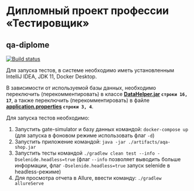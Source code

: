 # Дипломный проект профессии «Тестировщик»
## qa-diplome

[![Build status](https://ci.appveyor.com/api/projects/status/927lxpr4slyny2r6?svg=true)](https://ci.appveyor.com/project/Kingwood15/qa-diplome)


Для запуска тестов, в системе необходимо иметь установленным IntelliJ IDEA, JDK 11, Docker Desktop.

В зависимости от используемой базы данных, необходимо переключить (перекомментировать) в классе **[DataHelper.jar](https://github.com/Kingwood15/qa-diplome/blob/master/src/test/java/ru/netology/data/DataHelper.java) `строки 16, 17`**, а также переключить (перекомментировать) в файле **[application.properties](https://github.com/Kingwood15/qa-diplome/blob/master/application.properties) `строки 3, 4`**.

Для запуска тестов необходимо:
1. Запустить gate-simulator и базу данных командой: `docker-compose up` (для запуска в фоновом режиме использовать флаг `-d`)
2. Запустить приложение командой: `java -jar ./artifacts/aqa-shop.jar` 
3. Запустить тесты командой `./gradlew clean test --info -Dselenide.headless=true` (флаг `--info` позволяет выводить больше информации, флаг `-Dselenide.headless=true` запуск selenide в headless-режиме)
4. Для просмотра отчета в Allure, ввести команду: `./gradlew allureServe`
